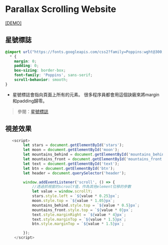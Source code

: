 # Parallax Scrolling Website
[[DEMO]](https://midastung.github.io/Parallax-scrolling-moon/index.html)

## **星號標誌**
```CSS
@import url("https://fonts.googleapis.com/css2?family=Poppins:wght@300,400,500,600,700,800,900&display=swap");
  * {
    margin: 0;
    padding: 0;
    box-sizing: border-box;
    font-family: 'Poppins', sans-serif;
    scroll-behavior: smooth;
}
```
* 星號標誌會指向頁面上所有的元素。 很多程序員都會用這個訣竅來將margin和padding歸零。
>參閱：[星號標誌](https://code.tutsplus.com/zh-hant/tutorials/the-30-css-selectors-you-must-memorize--net-16048)

## **視差效果**
```javascript
   <script>
        let stars = document.getElementById('stars');
        let moon = document.getElementById('moon');
        let mountains_behind = document.getElementById('mountains_behind');
        let mountains_front = document.getElementById('mountains_front');
        let text = document.getElementById('text');
        let btn = document.getElementById('btn');
        let header = document.querySelector('header');

        window.addEventListener('scroll', () => {
            //透過抓視窗的scroolY值，作為其他element位移的參數
            let value = window.scrollY;
            stars.style.left = `${value * 0.25}px`;
            moon.style.top = `${value * 1.05}px`;
            mountains_behind.style.top = `${value * 0.5}px`;
            mountains_front.style.top = `${value * 0}px`;
            text.style.marginRight = `${value * 4}px`;
            text.style.marginTop = `${value * 1.5}px`;
            btn.style.marginTop = `${value * 1.5}px`;

        });
    </script>
```



